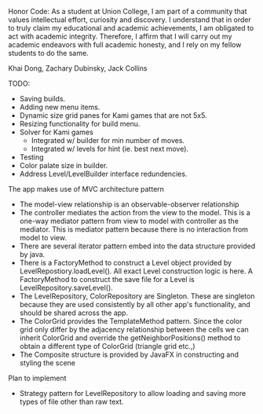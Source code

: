 
Honor Code:
As a student at Union College, I am part of a community that values intellectual effort, curiosity and discovery. I understand that in order to truly claim my educational and academic achievements, I am obligated to act with academic integrity. Therefore, I affirm that I will carry out my academic endeavors with full academic honesty, and I rely on my fellow students to do the same.

Khai Dong, Zachary Dubinsky, Jack Collins

TODO:
- Saving builds.
- Adding new menu items.
- Dynamic size grid panes for Kami games that are not 5x5.
- Resizing functionality for build menu.
- Solver for Kami games
  - Integrated w/ builder for min number of moves.
  - Integrated w/ levels for hint (ie. best next move).
- Testing 
- Color palate size in builder.
- Address Level/LevelBuilder interface redundencies.

The app makes use of MVC architecture pattern

- The model-view relationship is an observable-observer relationship
- The controller mediates the action from the view to the model. This is a one-way mediator pattern from view to model with controller
  as the mediator. This is mediator pattern because there is no interaction from model to view.
- There are several iterator pattern embed into the data structure provided by java.
- There is a FactoryMethod to construct a Level object provided by LevelRepostiory.loadLevel(). All exact Level construction logic
  is here. A FactoryMethod to construct the save file for a Level is LevelRepository.saveLevel().
- The LevelRepository, ColorRepository are Singleton. These are singleton because they are used consistently by all other
  app's functionality, and should be shared across the app.
- The ColorGrid provides the TemplateMethod pattern. Since the color grid only differ by the adjacency relationship between the cells
  we can inherit ColorGrid and override the getNeighborPositions() method to obtain a different type of ColorGrid (triangle grid etc.,)
- The Composite structure is provided by JavaFX in constructing and styling the scene

Plan to implement
- Strategy pattern for LevelRepository to allow loading and saving more types of file other than raw text.